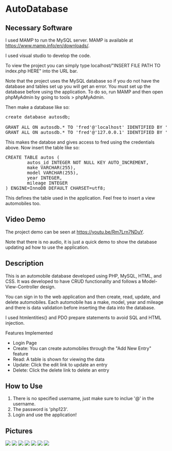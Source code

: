# AutoDatabase

## Necessary Software
I used MAMP to run the MySQL server. MAMP is available at https://www.mamp.info/en/downloads/.

I used visual studio to develop the code.

To view the project you can simply type localhost/"INSERT FILE PATH TO index.php HERE" into the URL bar. 

Note that the project uses the MySQL database so if you do not have the database and tables set up you will get an error. You must set up the database before using the application. To do so, run MAMP and then open phpMyAdmin by going to tools > phpMyAdmin.

Then make a database like so:

<pre>
create database autosdb;

GRANT ALL ON autosdb.* TO 'fred'@'localhost' IDENTIFIED BY 'zap';
GRANT ALL ON autosdb.* TO 'fred'@'127.0.0.1' IDENTIFIED BY 'zap';
</pre>

This makes the databse and gives access to fred using the credentials above. Now insert the table like so:

<pre>
CREATE TABLE autos (
        autos_id INTEGER NOT NULL KEY AUTO_INCREMENT,
        make VARCHAR(255),
        model VARCHAR(255),
        year INTEGER,
        mileage INTEGER
) ENGINE=InnoDB DEFAULT CHARSET=utf8;
</pre>

This defines the table used in the application. Feel free to insert a view automobiles too.

## Video Demo
The project demo can be seen at https://youtu.be/Rm7Lrn7NDuY. 

Note that there is no audio, it is just a quick demo to show the database updating ad how to use the application.

## Description
This is an automobile database developed using PHP, MySQL, HTML, and CSS. It was developed to have CRUD functionality and follows a Model-View-Controller design. 

You can sign in to the web application and then create, read, update, and delete automobiles. Each automobile has a make, model, year and mileage and there is data validation before inserting the data into the database.

I used htmlentities() and PDO prepare statements to avoid SQL and HTML injection.

Features Implemented
- Login Page
- Create: You can create automobiles through the "Add New Entry" feature
- Read: A table is shown for viewing the data
- Update: Click the edit link to update an entry
- Delete: Click the delete link to delete an entry

## How to Use
1. There is no specified username, just make sure to inclue '@' in the username. 
2. The password is 'php123'.
3. Login and use the application!

## Pictures

<img src = "https://user-images.githubusercontent.com/53048085/129656221-75789672-cea0-4fde-8415-5ea6d6a5c36c.png"/>

<img src = "https://user-images.githubusercontent.com/53048085/129656299-5894fe97-a96b-4934-8b46-529961b8f2bd.png"/>

<img src = "https://user-images.githubusercontent.com/53048085/129656324-09fde596-762a-42e2-9fef-3b0bf6515abf.png"/>

<img src = "https://user-images.githubusercontent.com/53048085/129656358-283d76db-aea6-40ca-9c14-3e6a857f6daa.png"/>

<img src = "https://user-images.githubusercontent.com/53048085/129656380-451b6743-eba7-4d07-9adf-27a1b24d085b.png"/>

<img src = "https://user-images.githubusercontent.com/53048085/129656415-cfd50e39-138c-454e-8ec4-5df0b6afc9c2.png"/>

<img src = "https://user-images.githubusercontent.com/53048085/129656444-15bae644-c849-406f-8a56-0f7491e1d390.png"/>
